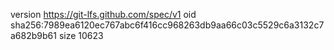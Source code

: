 version https://git-lfs.github.com/spec/v1
oid sha256:7989ea6120ec767abc6f416cc968263db9aa66c03c5529c6a3132c7a682b9b61
size 10623
